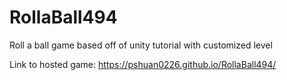 # RollaBall494
Roll a ball game based off of unity tutorial with customized level

Link to hosted game: <https://pshuan0226.github.io/RollaBall494/>
